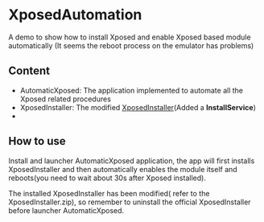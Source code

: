 XposedAutomation
================

A demo to show how to install Xposed and enable Xposed based module automatically
(It seems the reboot process on the emulator has problems)

Content
------------

- AutomaticXposed: The application implemented to automate all the Xposed related procedures
- XposedInstaller: The modified [XposedInstaller](https://github.com/rovo89/XposedInstaller)(Added a **InstallService**)
- 
How to use
------------
Install and launcher AutomaticXposed application, the app will first installs XposedInstaller and then automatically enables the module itself and reboots(you need to wait about 30s after Xposed installed).

The installed XposedInstaller has been modified( refer to the XposedInstaller.zip), so remember to uninstall the official XposedInstaller before launcher AutomaticXposed.
